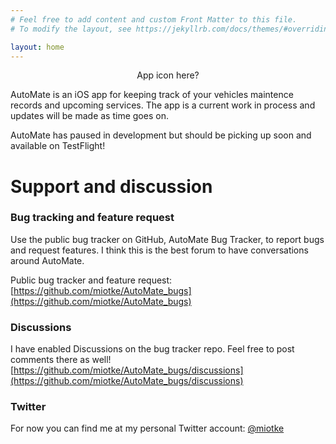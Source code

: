 ```yaml
---
# Feel free to add content and custom Front Matter to this file.
# To modify the layout, see https://jekyllrb.com/docs/themes/#overriding-theme-defaults

layout: home
---
```


<p align=center>
App icon here?
</p>

AutoMate is an iOS app for keeping track of your vehicles maintence records and upcoming services.
The app is a current work in process and updates will be made as time goes on.

AutoMate has paused in development but should be picking up soon and available on TestFlight! 

# Support and discussion

### Bug tracking and feature request

Use the public bug tracker on GitHub, AutoMate Bug Tracker, to report bugs and request features. I think this is 
the best forum to have conversations around AutoMate. 

Public bug tracker and feature request: [https://github.com/miotke/AutoMate_bugs](https://github.com/miotke/AutoMate_bugs)

### Discussions

I have enabled Discussions on the bug tracker repo. Feel free to post comments there as well! 
[https://github.com/miotke/AutoMate_bugs/discussions](https://github.com/miotke/AutoMate_bugs/discussions)

### Twitter

For now you can find me at my personal Twitter account: [@miotke](https://twitter.com/miotke)
